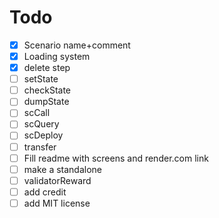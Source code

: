 # Todo  
- [X] Scenario name+comment
- [X] Loading system
- [X] delete step
- [ ] setState
- [ ] checkState
- [ ] dumpState
- [ ] scCall
- [ ] scQuery
- [ ] scDeploy
- [ ] transfer
- [ ] Fill readme with screens and render.com link
- [ ] make a standalone
- [ ] validatorReward
- [ ] add credit
- [ ] add MIT license